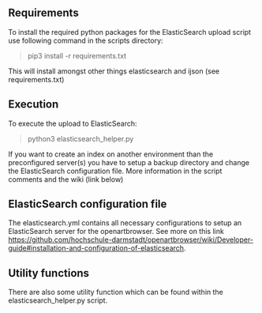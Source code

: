 ## Requirements

To install the required python packages for the ElasticSearch upload script use following command in the scripts directory:
> pip3 install -r requirements.txt

This will install amongst other things elasticsearch and ijson (see requirements.txt)

## Execution

To execute the upload to ElasticSearch:
> python3 elasticsearch_helper.py

If you want to create an index on another environment than the preconfigured server(s) you have to setup a backup directory
and change the ElasticSearch configuration file. More information in the script comments and the wiki (link below)

## ElasticSearch configuration file
The elasticsearch.yml contains all necessary configurations to setup an ElasticSearch server for the openartbrowser. See more on this link https://github.com/hochschule-darmstadt/openartbrowser/wiki/Developer-guide#installation-and-configuration-of-elasticsearch.

## Utility functions
There are also some utility function which can be found within the elasticsearch_helper.py script.